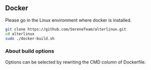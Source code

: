 ## Docker
Please go in the Linux environment where docker is installed.  

```bash
git clone https://github.com/SereneTeam/alterlinux.git
cd alterlinux
sudo ./docker-build.sh
```

### About build options
Options can be selected by rewriting the CMD column of Dockerfile.
